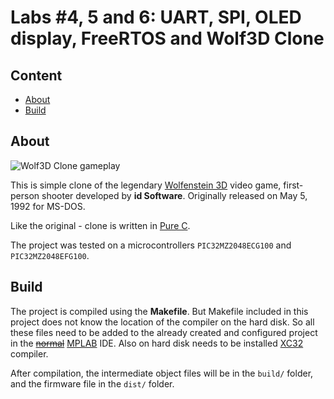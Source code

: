 # Labs #4, 5 and 6: UART, SPI, OLED display, FreeRTOS and Wolf3D Clone

## Content

* [About](#about)
* [Build](#build)

## About

![Wolf3D Clone gameplay](media/wolf3d_clone.gif)

This is simple clone of the legendary [Wolfenstein 3D](https://en.wikipedia.org/wiki/Wolfenstein_3D) video game, first-person shooter developed by **id Software**. Originally released on May 5, 1992 for MS-DOS.

Like the original - clone is written in [Pure C](http://lurkmore.to/Pure_C).

The project was tested on a microcontrollers `PIC32MZ2048ECG100` and `PIC32MZ2048EFG100`.

## Build

The project is compiled using the **Makefile**. But Makefile included in this project does not know the location of the compiler on the hard disk. So all these files need to be added to the already created and configured project in the [~~normal~~](http://www.vim.org/ "God's gift
") [MPLAB](http://www.microchip.com/mplab/mplab-x-ide "The wiles of the devil") IDE. Also on hard disk needs to be installed [XC32](http://www.microchip.com/mplab/compilers) compiler.

After compilation, the intermediate object files will be in the `build/` folder, and the firmware file in the `dist/` folder.

